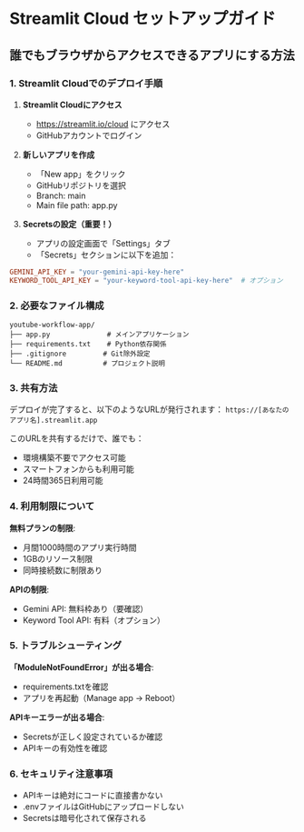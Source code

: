 # Streamlit Cloud セットアップガイド

## 誰でもブラウザからアクセスできるアプリにする方法

### 1. Streamlit Cloudでのデプロイ手順

1. **Streamlit Cloudにアクセス**
   - https://streamlit.io/cloud にアクセス
   - GitHubアカウントでログイン

2. **新しいアプリを作成**
   - 「New app」をクリック
   - GitHubリポジトリを選択
   - Branch: main
   - Main file path: app.py

3. **Secretsの設定（重要！）**
   - アプリの設定画面で「Settings」タブ
   - 「Secrets」セクションに以下を追加：

```toml
GEMINI_API_KEY = "your-gemini-api-key-here"
KEYWORD_TOOL_API_KEY = "your-keyword-tool-api-key-here"  # オプション
```

### 2. 必要なファイル構成

```
youtube-workflow-app/
├── app.py              # メインアプリケーション
├── requirements.txt    # Python依存関係
├── .gitignore         # Git除外設定
└── README.md          # プロジェクト説明
```

### 3. 共有方法

デプロイが完了すると、以下のようなURLが発行されます：
`https://[あなたのアプリ名].streamlit.app`

このURLを共有するだけで、誰でも：
- 環境構築不要でアクセス可能
- スマートフォンからも利用可能
- 24時間365日利用可能

### 4. 利用制限について

**無料プランの制限**:
- 月間1000時間のアプリ実行時間
- 1GBのリソース制限
- 同時接続数に制限あり

**APIの制限**:
- Gemini API: 無料枠あり（要確認）
- Keyword Tool API: 有料（オプション）

### 5. トラブルシューティング

**「ModuleNotFoundError」が出る場合**:
- requirements.txtを確認
- アプリを再起動（Manage app → Reboot）

**APIキーエラーが出る場合**:
- Secretsが正しく設定されているか確認
- APIキーの有効性を確認

### 6. セキュリティ注意事項

- APIキーは絶対にコードに直接書かない
- .envファイルはGitHubにアップロードしない
- Secretsは暗号化されて保存される